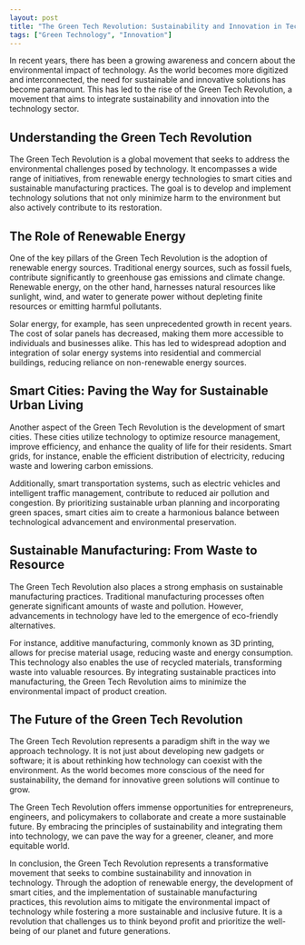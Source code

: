 ```yaml
---
layout: post
title: "The Green Tech Revolution: Sustainability and Innovation in Technology"
tags: ["Green Technology", "Innovation"]
---
```


In recent years, there has been a growing awareness and concern about the environmental impact of technology. As the world becomes more digitized and interconnected, the need for sustainable and innovative solutions has become paramount. This has led to the rise of the Green Tech Revolution, a movement that aims to integrate sustainability and innovation into the technology sector.

## Understanding the Green Tech Revolution

The Green Tech Revolution is a global movement that seeks to address the environmental challenges posed by technology. It encompasses a wide range of initiatives, from renewable energy technologies to smart cities and sustainable manufacturing practices. The goal is to develop and implement technology solutions that not only minimize harm to the environment but also actively contribute to its restoration.

## The Role of Renewable Energy

One of the key pillars of the Green Tech Revolution is the adoption of renewable energy sources. Traditional energy sources, such as fossil fuels, contribute significantly to greenhouse gas emissions and climate change. Renewable energy, on the other hand, harnesses natural resources like sunlight, wind, and water to generate power without depleting finite resources or emitting harmful pollutants.

Solar energy, for example, has seen unprecedented growth in recent years. The cost of solar panels has decreased, making them more accessible to individuals and businesses alike. This has led to widespread adoption and integration of solar energy systems into residential and commercial buildings, reducing reliance on non-renewable energy sources.

## Smart Cities: Paving the Way for Sustainable Urban Living

Another aspect of the Green Tech Revolution is the development of smart cities. These cities utilize technology to optimize resource management, improve efficiency, and enhance the quality of life for their residents. Smart grids, for instance, enable the efficient distribution of electricity, reducing waste and lowering carbon emissions.

Additionally, smart transportation systems, such as electric vehicles and intelligent traffic management, contribute to reduced air pollution and congestion. By prioritizing sustainable urban planning and incorporating green spaces, smart cities aim to create a harmonious balance between technological advancement and environmental preservation.

## Sustainable Manufacturing: From Waste to Resource

The Green Tech Revolution also places a strong emphasis on sustainable manufacturing practices. Traditional manufacturing processes often generate significant amounts of waste and pollution. However, advancements in technology have led to the emergence of eco-friendly alternatives.

For instance, additive manufacturing, commonly known as 3D printing, allows for precise material usage, reducing waste and energy consumption. This technology also enables the use of recycled materials, transforming waste into valuable resources. By integrating sustainable practices into manufacturing, the Green Tech Revolution aims to minimize the environmental impact of product creation.

## The Future of the Green Tech Revolution

The Green Tech Revolution represents a paradigm shift in the way we approach technology. It is not just about developing new gadgets or software; it is about rethinking how technology can coexist with the environment. As the world becomes more conscious of the need for sustainability, the demand for innovative green solutions will continue to grow.

The Green Tech Revolution offers immense opportunities for entrepreneurs, engineers, and policymakers to collaborate and create a more sustainable future. By embracing the principles of sustainability and integrating them into technology, we can pave the way for a greener, cleaner, and more equitable world.

In conclusion, the Green Tech Revolution represents a transformative movement that seeks to combine sustainability and innovation in technology. Through the adoption of renewable energy, the development of smart cities, and the implementation of sustainable manufacturing practices, this revolution aims to mitigate the environmental impact of technology while fostering a more sustainable and inclusive future. It is a revolution that challenges us to think beyond profit and prioritize the well-being of our planet and future generations.
